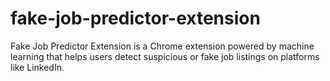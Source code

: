 # fake-job-predictor-extension
Fake Job Predictor Extension is a Chrome extension powered by machine learning that helps users detect suspicious or fake job listings on platforms like LinkedIn.
